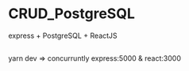 # CRUD_PostgreSQL
express + PostgreSQL + ReactJS

##
yarn dev => concurruntly express:5000 & react:3000 
